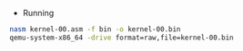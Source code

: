 - Running
```bash
nasm kernel-00.asm -f bin -o kernel-00.bin
qemu-system-x86_64 -drive format=raw,file=kernel-00.bin
```
